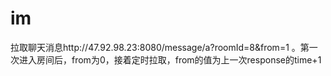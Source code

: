 # im
拉取聊天消息http://47.92.98.23:8080/message/a?roomId=8&from=1
。第一次进入房间后，from为0，接着定时拉取，from的值为上一次response的time+1
